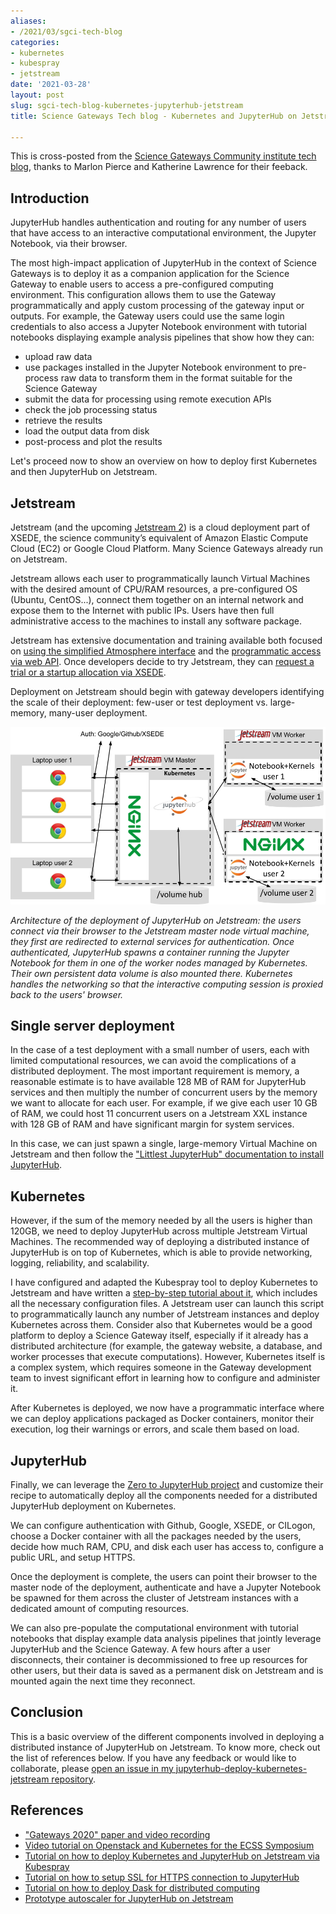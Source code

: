 ```yaml
---
aliases:
- /2021/03/sgci-tech-blog
categories:
- kubernetes
- kubespray
- jetstream
date: '2021-03-28'
layout: post
slug: sgci-tech-blog-kubernetes-jupyterhub-jetstream
title: Science Gateways Tech blog - Kubernetes and JupyterHub on Jetstream

---
```


This is cross-posted from the [Science Gateways Community institute tech blog](https://sciencegateways.org/-/tech-blog-kubernetes-and-jupyterhub-on-jetstream), thanks to Marlon Pierce and Katherine Lawrence for their feeback.

## Introduction

JupyterHub handles authentication and routing for any number of users that have access to an interactive computational environment, the Jupyter Notebook, via their browser.

The most high-impact application of JupyterHub in the context of Science Gateways is to deploy it as a companion application for the Science Gateway to enable users to access a pre-configured computing environment. This configuration allows them to use the Gateway programmatically and apply custom processing of the gateway input or outputs. For example, the Gateway users could use the same login credentials to also access a Jupyter Notebook environment with tutorial notebooks displaying example analysis pipelines that show how they can:

*   upload raw data
*   use packages installed in the Jupyter Notebook environment to pre-process raw data to transform them in the format suitable for the Science Gateway
*   submit the data for processing using remote execution APIs
*   check the job processing status
*   retrieve the results
*   load the output data from disk
*   post-process and plot the results

Let's proceed now to show an overview on how to deploy first Kubernetes and then JupyterHub on Jetstream.

## Jetstream

Jetstream (and the upcoming [Jetstream 2](https://news.iu.edu/stories/2020/06/iub/releases/01-jetstream-cloud-computing-awarded-nsf-grant.html)) is a cloud deployment part of XSEDE, the science community’s equivalent of Amazon Elastic Compute Cloud (EC2) or Google Cloud Platform. Many Science Gateways already run on Jetstream.

Jetstream allows each user to programmatically launch Virtual Machines with the desired amount of CPU/RAM resources, a pre-configured OS (Ubuntu, CentOS...), connect them together on an internal network and expose them to the Internet with public IPs. Users have then full administrative access to the machines to install any software package.

Jetstream has extensive documentation and training available both focused on [using the simplified Atmosphere interface](https://jetstream-cloud.org/support/training.php) and the [programmatic access via web API](https://iujetstream.atlassian.net/wiki/spaces/JWT/pages/39682057/Using+the+Jetstream+API). Once developers decide to try Jetstream, they can [request a trial or a startup allocation via XSEDE](https://iujetstream.atlassian.net/wiki/spaces/JWT/pages/49184781/Jetstream+Allocations).

Deployment on Jetstream should begin with gateway developers identifying the scale of their deployment: few-user or test deployment vs. large-memory, many-user deployment.

![](jupyterhub-jetstream.png)

_Architecture of the deployment of JupyterHub on Jetstream: the users connect via their browser to the Jetstream master node virtual machine, they first are redirected to external services for authentication. Once authenticated, JupyterHub spawns a container running the Jupyter Notebook for them in one of the worker nodes managed by Kubernetes. Their own persistent data volume is also mounted there. Kubernetes handles the networking so that the interactive computing session is proxied back to the users' browser._

## Single server deployment

In the case of a test deployment with a small number of users, each with limited computational resources, we can avoid the complications of a distributed deployment.
The most important requirement is memory, a reasonable estimate is to have available 128 MB of RAM for JupyterHub services and then multiply the number of concurrent users by the memory we want to allocate for each user. For example, if we give each user 10 GB of RAM, we could host 11 concurrent users on a Jetstream XXL instance with 128 GB of RAM and have significant margin for system services. 

In this case, we can just spawn a single, large-memory Virtual Machine on Jetstream and then follow the ["Littlest JupyterHub" documentation to install JupyterHub](https://tljh.jupyter.org/en/latest/install/jetstream.html).

## Kubernetes

However, if the sum of the memory needed by all the users is higher than 120GB, we need to deploy JupyterHub across multiple Jetstream Virtual Machines. The recommended way of deploying a distributed instance of JupyterHub is on top of Kubernetes, which is able to provide networking, logging, reliability, and scalability.

I have configured and adapted the Kubespray tool to deploy Kubernetes to Jetstream and have written a [step-by-step tutorial about it](https://zonca.dev/2021/01/kubernetes-jetstream-kubespray.html), which includes all the necessary configuration files. A Jetstream user can launch this script to programmatically launch any number of Jetstream instances and deploy Kubernetes across them. Consider also that Kubernetes would be a good platform to deploy a Science Gateway itself, especially if it already has a distributed architecture (for example, the gateway website, a database, and worker processes that execute computations). However, Kubernetes itself is a complex system, which requires someone in the Gateway development team to invest significant effort in learning how to configure and administer it.

After Kubernetes is deployed, we now have a programmatic interface where we can deploy applications packaged as Docker containers, monitor their execution, log their warnings or errors, and scale them based on load.

## JupyterHub

Finally, we can leverage the [Zero to JupyterHub project](https://zero-to-jupyterhub.readthedocs.io/) and customize their recipe to automatically deploy all the components needed for a distributed JupyterHub deployment on Kubernetes.

We can configure authentication with Github, Google, XSEDE, or CILogon, choose a Docker container with all the packages needed by the users, decide how much RAM, CPU, and disk each user has access to, configure a public URL, and setup HTTPS.

Once the deployment is complete, the users can point their browser to the master node of the deployment, authenticate and have a Jupyter Notebook be spawned for them across the cluster of Jetstream instances with a dedicated amount of computing resources.

We can also pre-populate the computational environment with tutorial notebooks that display example data analysis pipelines that jointly leverage JupyterHub and the Science Gateway. A few hours after a user disconnects, their container is decommissioned to free up resources for other users, but their data is saved as a permanent disk on Jetstream and is mounted again the next time they reconnect.

## Conclusion

This is a basic overview of the different components involved in deploying a distributed instance of JupyterHub on Jetstream. To know more, check out the list of references below. If you have any feedback or would like to collaborate, please [open an issue in my jupyterhub-deploy-kubernetes-jetstream repository](https://github.com/zonca/jupyterhub-deploy-kubernetes-jetstream/issues/new).

## References

*   ["Gateways 2020" paper and video recording](https://zonca.dev/2020/09/gateways-2020-paper.html)
*   [Video tutorial on Openstack and Kubernetes for the ECSS Symposium](https://www.youtube.com/watch?v=jiYw4g4RX-w)
*   [Tutorial on how to deploy Kubernetes and JupyterHub on Jetstream via Kubespray](https://zonca.dev/2021/01/kubernetes-jetstream-kubespray.html)
*   [Tutorial on how to setup SSL for HTTPS connection to JupyterHub](https://zonca.dev/2020/03/setup-https-kubernetes-letsencrypt.html)
*   [Tutorial on how to deploy Dask for distributed computing](https://zonca.dev/2020/08/dask-gateway-jupyterhub.html)
*   [Prototype autoscaler for JupyterHub on Jetstream](https://zonca.dev/2021/01/autoscaling_script_kubespray_jupyterhub.html)
